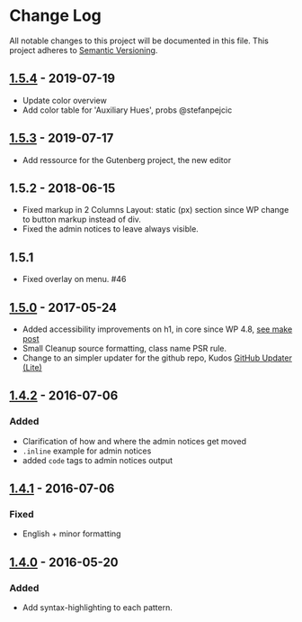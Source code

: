 # Change Log
All notable changes to this project will be documented in this file. This project adheres to [Semantic Versioning](http://semver.org/).

## [1.5.4](https://github.com/bueltge/wordpress-admin-style/compare/1.5.3...1.5.4) - 2019-07-19
* Update color overview
* Add color table for 'Auxiliary Hues', probs @stefanpejcic

## [1.5.3](https://github.com/bueltge/wordpress-admin-style/compare/1.5.2...1.5.3) - 2019-07-17
* Add ressource for the Gutenberg project, the new editor

## 1.5.2 - 2018-06-15
* Fixed markup in 2 Columns Layout: static (px) section since WP change to button markup instead of div.
* Fixed the admin notices to leave always visible.

## 1.5.1
* Fixed overlay on menu. #46

## [1.5.0](https://github.com/bueltge/wordpress-admin-style/compare/1.4.2...1.5.0) - 2017-05-24
* Added accessibility improvements on h1, in core since WP 4.8, [see make post](https://make.wordpress.org/core/2017/05/17/cleaner-headings-in-the-admin-screens/)
* Small Cleanup source formatting, class name PSR rule.
* Change to an simpler updater for the github repo, Kudos [GitHub Updater (Lite)](https://github.com/FacetWP/github-updater-lite)

## [1.4.2](https://github.com/bueltge/wordpress-admin-style/compare/1.4.1...1.4.2) - 2016-07-06
### Added
* Clarification of how and where the admin notices get moved
* `.inline` example for admin notices
* added `code` tags to admin notices output
 
## [1.4.1](https://github.com/bueltge/wordpress-admin-style/compare/1.4.0...1.4.1) - 2016-07-06
### Fixed
*  English + minor formatting

## [1.4.0](https://github.com/bueltge/wordpress-admin-style/compare/1.3.3...1.4.0) - 2016-05-20
### Added
* Add syntax-highlighting to each pattern.

